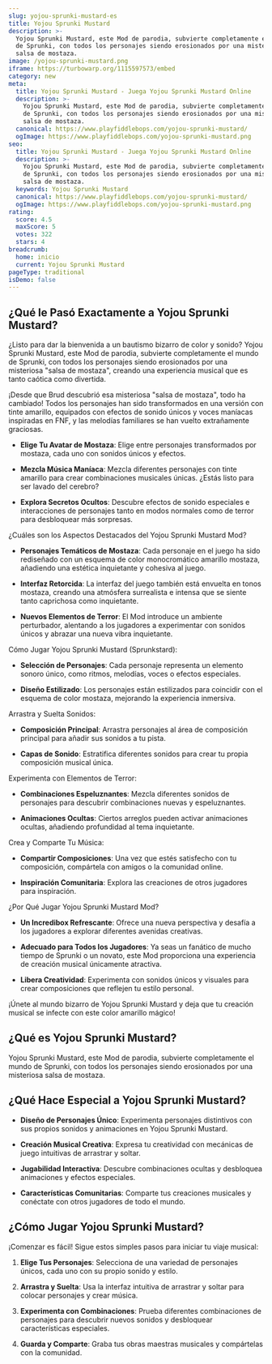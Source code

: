 ```yaml
---
slug: yojou-sprunki-mustard-es
title: Yojou Sprunki Mustard
description: >-
  Yojou Sprunki Mustard, este Mod de parodia, subvierte completamente el mundo
  de Sprunki, con todos los personajes siendo erosionados por una misteriosa
  salsa de mostaza.
image: /yojou-sprunki-mustard.png
iframe: https://turbowarp.org/1115597573/embed
category: new
meta:
  title: Yojou Sprunki Mustard - Juega Yojou Sprunki Mustard Online
  description: >-
    Yojou Sprunki Mustard, este Mod de parodia, subvierte completamente el mundo
    de Sprunki, con todos los personajes siendo erosionados por una misteriosa
    salsa de mostaza.
  canonical: https://www.playfiddlebops.com/yojou-sprunki-mustard/
  ogImage: https://www.playfiddlebops.com/yojou-sprunki-mustard.png
seo:
  title: Yojou Sprunki Mustard - Juega Yojou Sprunki Mustard Online
  description: >-
    Yojou Sprunki Mustard, este Mod de parodia, subvierte completamente el mundo
    de Sprunki, con todos los personajes siendo erosionados por una misteriosa
    salsa de mostaza.
  keywords: Yojou Sprunki Mustard
  canonical: https://www.playfiddlebops.com/yojou-sprunki-mustard/
  ogImage: https://www.playfiddlebops.com/yojou-sprunki-mustard.png
rating:
  score: 4.5
  maxScore: 5
  votes: 322
  stars: 4
breadcrumb:
  home: inicio
  current: Yojou Sprunki Mustard
pageType: traditional
isDemo: false
---
```


## ¿Qué le Pasó Exactamente a Yojou Sprunki Mustard?

¿Listo para dar la bienvenida a un bautismo bizarro de color y sonido? Yojou Sprunki Mustard, este Mod de parodia, subvierte completamente el mundo de Sprunki, con todos los personajes siendo erosionados por una misteriosa "salsa de mostaza", creando una experiencia musical que es tanto caótica como divertida.

¡Desde que Brud descubrió esa misteriosa "salsa de mostaza", todo ha cambiado! Todos los personajes han sido transformados en una versión con tinte amarillo, equipados con efectos de sonido únicos y voces maníacas inspiradas en FNF, y las melodías familiares se han vuelto extrañamente graciosas.

- **Elige Tu Avatar de Mostaza**: Elige entre personajes transformados por mostaza, cada uno con sonidos únicos y efectos.

- **Mezcla Música Maníaca**: Mezcla diferentes personajes con tinte amarillo para crear combinaciones musicales únicas. ¿Estás listo para ser lavado del cerebro?

- **Explora Secretos Ocultos**: Descubre efectos de sonido especiales e interacciones de personajes tanto en modos normales como de terror para desbloquear más sorpresas.

¿Cuáles son los Aspectos Destacados del Yojou Sprunki Mustard Mod?

- **Personajes Temáticos de Mostaza**: Cada personaje en el juego ha sido rediseñado con un esquema de color monocromático amarillo mostaza, añadiendo una estética inquietante y cohesiva al juego.

- **Interfaz Retorcida**: La interfaz del juego también está envuelta en tonos mostaza, creando una atmósfera surrealista e intensa que se siente tanto caprichosa como inquietante.

- **Nuevos Elementos de Terror**: El Mod introduce un ambiente perturbador, alentando a los jugadores a experimentar con sonidos únicos y abrazar una nueva vibra inquietante.

Cómo Jugar Yojou Sprunki Mustard (Sprunkstard):

- **Selección de Personajes**: Cada personaje representa un elemento sonoro único, como ritmos, melodías, voces o efectos especiales.

- **Diseño Estilizado**: Los personajes están estilizados para coincidir con el esquema de color mostaza, mejorando la experiencia inmersiva.

Arrastra y Suelta Sonidos:

- **Composición Principal**: Arrastra personajes al área de composición principal para añadir sus sonidos a tu pista.

- **Capas de Sonido**: Estratifica diferentes sonidos para crear tu propia composición musical única.

Experimenta con Elementos de Terror:

- **Combinaciones Espeluznantes**: Mezcla diferentes sonidos de personajes para descubrir combinaciones nuevas y espeluznantes.

- **Animaciones Ocultas**: Ciertos arreglos pueden activar animaciones ocultas, añadiendo profundidad al tema inquietante.

Crea y Comparte Tu Música:

- **Compartir Composiciones**: Una vez que estés satisfecho con tu composición, compártela con amigos o la comunidad online.

- **Inspiración Comunitaria**: Explora las creaciones de otros jugadores para inspiración.

¿Por Qué Jugar Yojou Sprunki Mustard Mod?

- **Un Incredibox Refrescante**: Ofrece una nueva perspectiva y desafía a los jugadores a explorar diferentes avenidas creativas.

- **Adecuado para Todos los Jugadores**: Ya seas un fanático de mucho tiempo de Sprunki o un novato, este Mod proporciona una experiencia de creación musical únicamente atractiva.

- **Libera Creatividad**: Experimenta con sonidos únicos y visuales para crear composiciones que reflejen tu estilo personal.

¡Únete al mundo bizarro de Yojou Sprunki Mustard y deja que tu creación musical se infecte con este color amarillo mágico!

## ¿Qué es Yojou Sprunki Mustard?

Yojou Sprunki Mustard, este Mod de parodia, subvierte completamente el mundo de Sprunki, con todos los personajes siendo erosionados por una misteriosa salsa de mostaza.

## ¿Qué Hace Especial a Yojou Sprunki Mustard?

- **Diseño de Personajes Único**: Experimenta personajes distintivos con sus propios sonidos y animaciones en Yojou Sprunki Mustard.

- **Creación Musical Creativa**: Expresa tu creatividad con mecánicas de juego intuitivas de arrastrar y soltar.

- **Jugabilidad Interactiva**: Descubre combinaciones ocultas y desbloquea animaciones y efectos especiales.

- **Características Comunitarias**: Comparte tus creaciones musicales y conéctate con otros jugadores de todo el mundo.

## ¿Cómo Jugar Yojou Sprunki Mustard?

¡Comenzar es fácil! Sigue estos simples pasos para iniciar tu viaje musical:

1. **Elige Tus Personajes**: Selecciona de una variedad de personajes únicos, cada uno con su propio sonido y estilo.

1. **Arrastra y Suelta**: Usa la interfaz intuitiva de arrastrar y soltar para colocar personajes y crear música.

1. **Experimenta con Combinaciones**: Prueba diferentes combinaciones de personajes para descubrir nuevos sonidos y desbloquear características especiales.

1. **Guarda y Comparte**: Graba tus obras maestras musicales y compártelas con la comunidad.